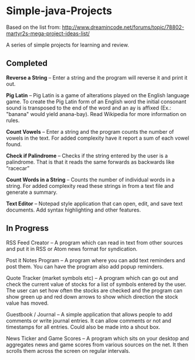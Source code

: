 # Simple-java-Projects

Based on the list from: http://www.dreamincode.net/forums/topic/78802-martyr2s-mega-project-ideas-list/

A series of simple projects for learning and review.

<h2>Completed</h2>

<b>Reverse a String</b> – Enter a string and the program will reverse it and print it out.

<b>Pig Latin</b> – Pig Latin is a game of alterations played on the English language game. To create the Pig Latin form of an English word the initial consonant sound is transposed to the end of the word and an ay is affixed (Ex.: "banana" would yield anana-bay). Read Wikipedia for more information on rules.

<b>Count Vowels</b> – Enter a string and the program counts the number of vowels in the text. For added complexity have it report a sum of each vowel found.

<strong class="bbc">Check if Palindrome</strong> – Checks if the string entered by the user is a palindrome. That is that it reads the same forwards as backwards like “racecar”

<strong class="bbc">Count Words in a String</strong> – Counts the number of individual words in a string. For added complexity read these strings in from a text file and generate a summary.

<strong class="bbc">Text Editor</strong> – Notepad style application that can open, edit, and save text documents. Add syntax highlighting and other features.

<h2>In Progress</h2>

RSS Feed Creator – A program which can read in text from other sources and put it in RSS or Atom news format for syndication.

Post it Notes Program – A program where you can add text reminders and post them. You can have the program also add popup reminders.

Quote Tracker (market symbols etc) – A program which can go out and check the current value of stocks for a list of symbols entered by the user. The user can set how often the stocks are checked and the program can show green up and red down arrows to show which direction the stock value has moved.

Guestbook / Journal – A simple application that allows people to add comments or write journal entries. It can allow comments or not and timestamps for all entries. Could also be made into a shout box.

News Ticker and Game Scores – A program which sits on your desktop and aggregates news and game scores from various sources on the net. It then scrolls them across the screen on regular intervals.
